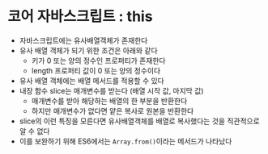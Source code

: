 # 코어 자바스크립트 : this

- 자바스크립트에는 유사배열객체가 존재한다
- 유사 배열 객체가 되기 위한 조건은 아래와 같다
  - 키가 0 또는 양의 정수인 프로퍼티가 존재한다
  - length 프로퍼티 값이 0 또는 양의 정수이다
- 유사 배열 객체에는 배열 메서드를 적용할 수 있다
- 내장 함수 slice는 매개변수를 받는다 (배열 시작 값, 마지막 값)
  - 매개변수를 받아 해당하는 배열의 한 부분을 반환한다
  - 하지만 매개변수가 없다면 얕은 복사로 원본을 반환한다
- slice의 이런 특징을 모른다면 유사배열객체를 배열로 복사했다는 것을 직관적으로 알 수 없다
- 이를 보완하기 위해 ES6에서는 `Array.from()`이라는 메서드가 나타났다
